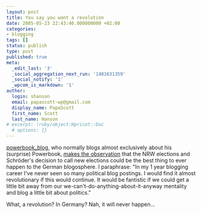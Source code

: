 ```yaml
---
layout: post
title: You say you want a revolution
date: 2005-05-23 22:43:40.000000000 +02:00
categories:
- blogging
tags: []
status: publish
type: post
published: true
meta:
  _edit_last: '3'
  _social_aggregation_next_run: '1401631359'
  _social_notify: '1'
  _wpcom_is_markdown: '1'
author:
  login: shanson
  email: papascott-wp@gmail.com
  display_name: PapaScott
  first_name: Scott
  last_name: Hanson
# excerpt: !ruby/object:Hpricot::Doc
  # options: {}
---
```

<p><a title="powerbook _ blog" href="http://powerbook.blogger.de/">powerbook_blog</a>, who normally blogs almost exclusively about his (surprise) Powerbook, <a href="http://powerbook.blogger.de/stories/277548/" title="powerbook _ blog: [blog]impact NRW Wahl - der Tag danach">makes the observation</a> that the NRW elections and Schr&ouml;der's decision to call new elections could be the best thing to ever happen to the German blogosphere. I paraphrase: "In my 1 year blogging career I've never seen so many political blog postings. I would find it almost revolutionary if this would continue. It would be fantistic if we could get a little bit away from our we-can't-do-anything-about-it-anyway mentality and blog a little bit about politics."</p>
<p>What, a revolution? In Germany? Nah, it will never happen...</p>
